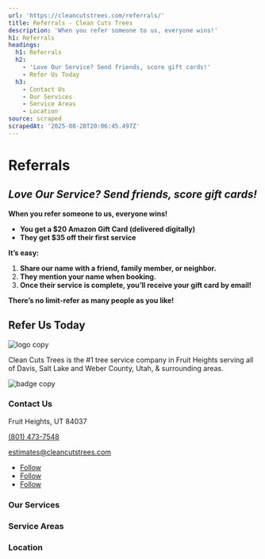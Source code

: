 ```yaml
---
url: 'https://cleancutstrees.com/referrals/'
title: Referrals - Clean Cuts Trees
description: 'When you refer someone to us, everyone wins!'
h1: Referrals
headings:
  h1: Referrals
  h2:
    - 'Love Our Service? Send friends, score gift cards!'
    - Refer Us Today
  h3:
    - Contact Us
    - Our Services
    - Service Areas
    - Location
source: scraped
scrapedAt: '2025-08-28T20:06:45.497Z'
---
```

# Referrals

## _****Love Our Service? Send friends, score gift cards!****_

__When you refer someone to us, everyone wins!__

-   __You get a $20 Amazon Gift Card (delivered digitally)__
-   __They get $35 off their first service__

__It’s easy:__

1.  __Share our name with a friend, family member, or neighbor.__
2.  __They mention your name when booking.__
3.  __Once their service is complete, you’ll receive your gift card by email!__

__There’s no limit-refer as many people as you like!__

## Refer Us Today

![logo copy](./assets/90a16e2ce5a7f00fb2e4f2b204af48a34ef55eab.png "logo copy")

Clean Cuts Trees is the #1 tree service company in Fruit Heights serving all of Davis, Salt Lake and Weber County, Utah, & surrounding areas.

![badge copy](./assets/f718afde080bd8d3dd3880e1e259267f39699dcb.png "badge copy")

### Contact Us

Fruit Heights, UT 84037

[(801) 473-7548](tel:+18014737548)

[estimates@cleancutstrees.com](mailto:estimates@cleancutstrees.com)

-   [Follow](https://www.facebook.com/CleanCutsTrees/ "Follow on Facebook")
-   [Follow](https://www.youtube.com/channel/UCSMH2M8_eCp3TM7lxs7HC1w/videos "Follow on Youtube")
-   [Follow](https://www.instagram.com/clean_cuts_trees/ "Follow on Instagram")

### Our Services

### Service Areas

### Location
